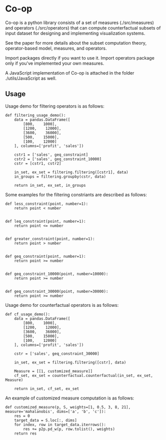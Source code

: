 # Co-op

Co-op is a python library consists of a set of measures (./src/measures) and operators (./src/operators) that can compute counterfactual subsets of input dataset for designing and implementing visualization systems.

See the paper for more details about the subset computation theory, operator-based model, measures, and operators.

Import packages directly if you want to use it. Import operators package only if you've implemented your own measures.

A JavaScript implementation of Co-op is attached in the folder ./utils/JavaScript as well.

## Usage

Usage demo for filtering operators is as follows:

```
def filtering_usage_demo():
    data = pandas.DataFrame([
        [800,    1000],
        [1200,    12000],
        [3600,    36000],
        [500,    15000],
        [100,    12000]
    ], columns=['profit', 'sales'])

    cstr1 = ['sales', geq_constraint]
    cstr2 = ['sales', geq_constraint_10000]
    cstr = [cstr1, cstr2]

    in_set, ex_set = filtering.filtering([cstr1], data)
    in_groups = filtering.groupby(cstr, data)

    return in_set, ex_set, in_groups
```

Some examples for the filtering constriants are described as follows:

```
def less_constraint(point, number=1):
    return point < number


def leq_constraint(point, number=1):
    return point <= number


def greater_constraint(point, number=1):
    return point > number


def geq_constraint(point, number=1):
    return point >= number


def geq_constraint_10000(point, number=10000):
    return point >= number


def geq_constraint_30000(point, number=30000):
    return point >= number
```

Usage demo for counterfactual operators is as follows:

```
def cf_usage_demo():
    data = pandas.DataFrame([
        [800,    1000],
        [1200,    12000],
        [3600,    36000],
        [500,    15000],
        [100,    12000]
    ], columns=['profit', 'sales'])

    cstr = ['sales', geq_constraint_30000]

    in_set, ex_set = filtering.filtering([cstr], data)

    Measure = [[1, customized_measure]]
    cf_set, ex_set = counterfactual.counterfactual(in_set, ex_set, Measure)

    return in_set, cf_set, ex_set
```

An example of customized measure computation is as follows:

```
def customized_measure(p, S, weights=[1, 0.5, 3, 8, 21], measure='mahalanobis', dims=['a', 'b', 'c']):
    res = 0
    target_data = S.loc[:, dims]
    for index, row in target_data.iterrows():
        res += p2p.pd_w(p, row.tolist(), weights)
    return res
```
